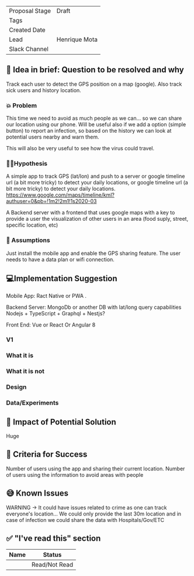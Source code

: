 | | |
|-|-|
| Proposal Stage |  Draft    |
| Tags           |      |
| Created Date   |      |
| Lead           |  Henrique Mota    |
| Slack Channel  |      |

## 📃 Idea in brief: Question to be resolved and why

Track each user to detect the GPS position on a map (google).
Also track sick users and history location.

### 💥 Problem

This time we need to avoid as much people as we can... so we can share our location  using our phone.
Will be useful also if we add a option (simple button) to report an infection, so based on the history
we can look at potential users nearby and warn them.

This will also be very useful to see how the virus could travel.  

### 👨‍🔬Hypothesis

A simple app to track GPS (lat/lon) and push to a server or google timeline url (a bit more tricky)
to detect your daily locations, or google timeline url (a bit more tricky) to detect your daily locations. 
https://www.google.com/maps/timeline/kml?authuser=0&pb=!1m2!2m1!1s2020-03

A Backend server with a frontend that uses google maps with a key to provide a user the visualization of
other users in an area (food suply, street, specific location, etc)
  

### 🤔 Assumptions

Just install the mobile app and enable the GPS sharing feature. The user needs to have a data plan 
or wifi connection. 


## 💻Implementation Suggestion

Mobile App:
Ract Native or PWA . 

Backend Server:
MongoDb or another DB with lat/long query capabilities
Nodejs + TypeScript + Graphql + Nestjs?

Front End:
Vue or React Or Angular 8


### V1

### What it is

### What it is not

### Design

### Data/Experiments

## 💪 Impact of Potential Solution

Huge

## 🙌 Criteria for Success

Number of users using the app and sharing their current location.
Number of users using the information to avoid areas with people

## 😅 Known Issues

WARNING -> It could have issues related to crime as one can track everyone's location...
We could only provide the last 30m location and in case of infection we could share the data 
with Hospitals/Gov/ETC


## ✅ "I've read this" section

| Name | Status |
|-|-|
|  |  Read/Not Read    |
